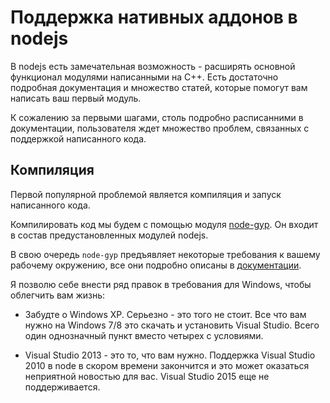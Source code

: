 # Поддержка нативных аддонов в nodejs

В nodejs есть замечательная возможность - расширять основной функционал модулями написанными на C++.
Есть достаточно подробная документация и множество статей, которые помогут вам написать ваш первый модуль.

К сожалению за первыми шагами, столь подробно расписанними в документации, пользователя ждет множество проблем,
связанных с поддержкой написанного кода.

## Компиляция

Первой популярной проблемой является компиляция и запуск написанного кода.

Компилировать код мы будем с помощью модуля [node-gyp](https://github.com/TooTallNate/node-gyp).
Он входит в состав предустановленных модулей nodejs.

В свою очередь `node-gyp` предъявляет некоторые требования к вашему рабочему окружению, все они подробно описаны в [документации](https://github.com/TooTallNate/node-gyp#installation).

Я позволю себе внести ряд правок в требования для Windows, чтобы облегчить вам жизнь:

- Забудте о Windows XP. Серьезно - это того не стоит.
Все что вам нужно на Windows 7/8 это скачать и установить Visual Studio.
Всего один однозначный пункт вместо четырех с условиями.

- Visual Studio 2013 - это то, что вам нужно. 
Поддержка Visual Studio 2010 в node в скором времени закончится и это может оказаться неприятной новостью для вас.
Visual Studio 2015 еще не поддерживается.

